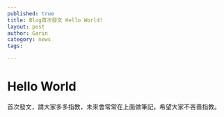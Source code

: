 ```yaml
---
published: true
title: Blog首次發文 Hello World!
layout: post
author: Garin
category: news
tags:

---
```


# Hello World
首次發文，請大家多多指教，未來會常常在上面做筆記，希望大家不吝嗇指教。

